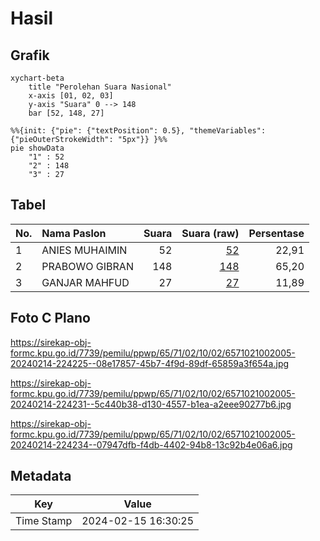 # Hasil

## Grafik

```mermaid
xychart-beta
    title "Perolehan Suara Nasional"
    x-axis [01, 02, 03]
    y-axis "Suara" 0 --> 148
    bar [52, 148, 27]
```

```mermaid
%%{init: {"pie": {"textPosition": 0.5}, "themeVariables": {"pieOuterStrokeWidth": "5px"}} }%%
pie showData
    "1" : 52
    "2" : 148
    "3" : 27
```

## Tabel

| No. | Nama Paslon    | Suara | Suara (raw) | Persentase |
|:--- |:-------------- | -----:| -----------:| ----------:|
| 1   | ANIES MUHAIMIN | 52    | [52][p-1]   | 22,91      |
| 2   | PRABOWO GIBRAN | 148   | [148][p-2]  | 65,20      |
| 3   | GANJAR MAHFUD  | 27    | [27][p-3]   | 11,89      |


[p-1]: https://github.com/gigit-pemilu/pemilu-2024/blob/main/pilpres/hitung-suara/sub/65-kalimantan-utara/sub/71-kota-tarakan/sub/02-tarakan-tengah/sub/1002-pamusian/sub/005-tps/sub/paslon-1.txt
[p-2]: https://github.com/gigit-pemilu/pemilu-2024/blob/main/pilpres/hitung-suara/sub/65-kalimantan-utara/sub/71-kota-tarakan/sub/02-tarakan-tengah/sub/1002-pamusian/sub/005-tps/sub/paslon-2.txt
[p-3]: https://github.com/gigit-pemilu/pemilu-2024/blob/main/pilpres/hitung-suara/sub/65-kalimantan-utara/sub/71-kota-tarakan/sub/02-tarakan-tengah/sub/1002-pamusian/sub/005-tps/sub/paslon-3.txt

## Foto C Plano

https://sirekap-obj-formc.kpu.go.id/7739/pemilu/ppwp/65/71/02/10/02/6571021002005-20240214-224225--08e17857-45b7-4f9d-89df-65859a3f654a.jpg

https://sirekap-obj-formc.kpu.go.id/7739/pemilu/ppwp/65/71/02/10/02/6571021002005-20240214-224231--5c440b38-d130-4557-b1ea-a2eee90277b6.jpg

https://sirekap-obj-formc.kpu.go.id/7739/pemilu/ppwp/65/71/02/10/02/6571021002005-20240214-224234--07947dfb-f4db-4402-94b8-13c92b4e06a6.jpg


## Metadata

| Key        | Value               |
| ---------- | ------------------- |
| Time Stamp | 2024-02-15 16:30:25 |



